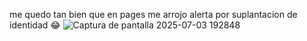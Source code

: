 me quedo tan bien que en pages me arrojo alerta por suplantacion de identidad 😂
![Captura de pantalla 2025-07-03 192848](https://github.com/user-attachments/assets/b132f4d1-95cd-4523-9f7e-b5bd337ef9ac)
